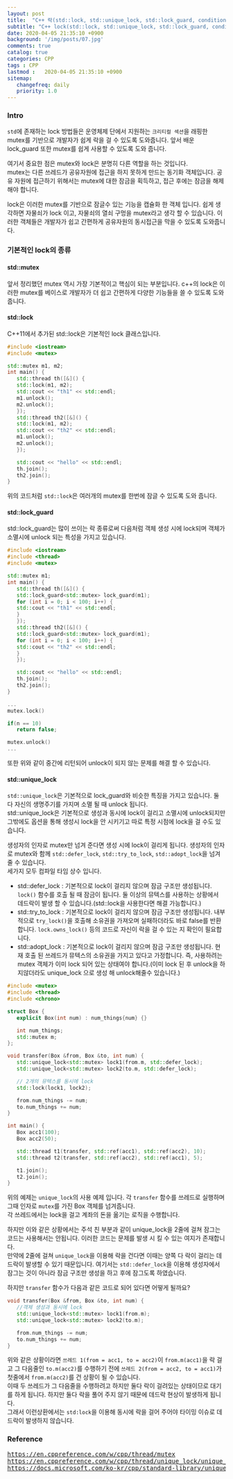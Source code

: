 ```yaml
---
layout: post
title:  "C++ 락(std::lock, std::unique_lock, std::lock_guard, condition_variable...)"
subtitle: "C++ lock(std::lock, std::unique_lock, std::lock_guard, condition_variable...)"
date: 2020-04-05 21:35:10 +0900
background: '/img/posts/07.jpg'
comments: true
catalog: true
categories: CPP
tags : CPP
lastmod :   2020-04-05 21:35:10 +0900
sitemap:
   changefreq: daily
   priority: 1.0
---
```


### Intro

`std`에 존재하는 lock 방법들은 운영체제 단에서 지원하는 `크리티컬 섹션`을 래핑한 mutex를 기반으로 개발자가 쉽게 락을 걸 수 있도록 도와줍니다. 앞서 배운 lock_guard 또한 mutex를 쉽게 사용할 수 있도록 도와 줍니다.

여기서 중요한 점은 mutex와 lock은 분명히 다른 역할을 하는 것입니다.  
mutex는 다른 쓰레드가 공유자원에 접근을 하지 못하게 만드는 동기화 객체입니다. 공유 자원에 접근하기 위해서는 mutex에 대한 잠금을 획득하고, 접근 후에는 잠금을 해제 해야 합니다.

lock은 이러한 mutex를 기반으로 잠글수 있는 기능을 캡슐화 한 객체 입니다. 쉽게 생각하면 자물쇠가 lock 이고, 자물쇠의 열쇠 구멍을 mutex라고 생각 할 수 있습니다.
이러한 객체들은 개발자가 쉽고 간편하게 공유자원의 동시접근을 막을 수 있도록 도와줍니다.

### 기본적인 lock의 종류

#### std::mutex

앞서 정리했던 mutex 역시 가장 기본적이고 핵심이 되는 부분입니다. c++의 lock은 이러한 mutex를 베이스로 개발자가 더 쉽고 간편하게 다양한 기능들을 쓸 수 있도록 도와줍니다.

#### std::lock

C++11에서 추가된 std::lock은 기본적인 lock 클래스입니다.

```cpp
#include <iostream>
#include <mutex>

std::mutex m1, m2;
int main() {
   std::thread th([&]() {
   std::lock(m1, m2);
   std::cout << "th1" << std::endl;
   m1.unlock();
   m2.unlock();
   });
   std::thread th2([&]() {
   std::lock(m1, m2);
   std::cout << "th2" << std::endl;
   m1.unlock();
   m2.unlock();
   });

   std::cout << "hello" << std::endl;
   th.join();
   th2.join();
}
```

위의 코드처럼 `std::lock`은 여러개의 mutex를 한번에 잠글 수 있도록 도와 줍니다.

#### std::lock_guard

std::lock_guard는 많이 쓰이는 락 종류로써 다음처럼 객체 생성 시에 lock되며 객체가 소멸시에 unlock 되는 특성을 가지고 있습니다.

```cpp
#include <iostream>
#include <thread>
#include <mutex>

std::mutex m1;
int main() {
   std::thread th([&]() {
   std::lock_guard<std::mutex> lock_guard(m1);
   for (int i = 0; i < 100; i++) {
   std::cout << "th1" << std::endl;
   }
   });
   std::thread th2([&]() {
   std::lock_guard<std::mutex> lock_guard(m1);
   for (int i = 0; i < 100; i++) {
   std::cout << "th2" << std::endl;
   }
   });

   std::cout << "hello" << std::endl;
   th.join();
   th2.join();
}
```

```cpp
...
mutex.lock()

if(n == 10)
   return false;

mutex.unlock()
...
```

또한 위와 같이 중간에 리턴되어 unlock이 되지 않는 문제를 해결 할 수 있습니다.

#### std::unique_lock

`std::unique_lock`은 기본적으로 lock_guard와 비슷한 특징을 가지고 있습니다. 둘 다 자신의 생명주기를 가지며 소멸 될 때 unlock 됩니다.  
std::unique_lock은 기본적으로 생성과 동시에 lock이 걸리고 소멸시에 unlock되지만 그밖에도 옵션을 통해 생성시 lock을 안 시키기고 따로 특정 시점에 lock을 걸 수도 있습니다.

생성자의 인자로 mutex만 넘겨 준다면 생성 시에 lock이 걸리게 됩니다.
생성자의 인자로 mutex와 함께 `std::defer_lock`, `std::try_to_lock`, `std::adopt_lock`을 넘겨 줄 수 있습니다.  
세가지 모두 컴파일 타임 상수 입니다.

- std::defer_lock : 기본적으로 lock이 걸리지 않으며 잠금 구조만 생성됩니다. `lock()` 함수를 호출 될 때 잠금이 됩니다. 둘 이상의 뮤텍스를 사용하는 상황에서 데드락이 발생 할 수 있습니다.(std::lock을 사용한다면 해결 가능합니다.)
- std::try_to_lock : 기본적으로 lock이 걸리지 않으며 잠금 구조만 생성됩니다. 내부적으로 `try_lock()`을 호출해 소유권을 가져오며 실패하더라도 바로 false를 반환 합니다. `lock.owns_lock()` 등의 코드로 자신이 락을 걸 수 있는 지 확인이 필요합니다.
- std::adopt_lock : 기본적으로 lock이 걸리지 않으며 잠금 구조만 생성됩니다. 현재 호출 된 쓰레드가 뮤텍스의 소유권을 가지고 있다고 가정합니다. 즉, 사용하려는 mutex 객체가 이미 lock 되어 있는 상태여야 합니다.(이미 lock 된 후 unlock을 하지않더라도 unique_lock 으로 생성 해 unlock해줄수 있습니다.)

```cpp
#include <mutex>
#include <thread>
#include <chrono>

struct Box {
   explicit Box(int num) : num_things{num} {}

   int num_things;
   std::mutex m;
};

void transfer(Box &from, Box &to, int num) {
   std::unique_lock<std::mutex> lock1(from.m, std::defer_lock);
   std::unique_lock<std::mutex> lock2(to.m, std::defer_lock);

   // 2개의 뮤텍스를 동시에 lock
   std::lock(lock1, lock2);

   from.num_things -= num;
   to.num_things += num;
}

int main() {
   Box acc1(100);
   Box acc2(50);

   std::thread t1(transfer, std::ref(acc1), std::ref(acc2), 10);
   std::thread t2(transfer, std::ref(acc2), std::ref(acc1), 5);

   t1.join();
   t2.join();
}
```

위의 예제는 `unique_lock`의 사용 예제 입니다. 각 `transfer` 함수를 쓰레드로 실행하며 그때 인자로 `mutex`를 가진 Box 객체를 넘겨줍니다.  
각 쓰레드에서는 lock을 걸고 계좌의 돈을 옮기는 로직을 수행합니다.

하지만 이와 같은 상황에서는 주석 친 부분과 같이 unique_lock을 2줄에 걸쳐 잠그는 코드는 사용해서는 안됩니다. 이러한 코드는 문제를 발생 시 킬 수 있는 여지가 존재합니다.  
만약에 2줄에 걸쳐 `unique_lock`을 이용해 락을 건다면 이때는 양쪽 다 락이 걸리는 데드락이 발생할 수 있기 때문입니다.
여기서는 `std::defer_lock`을 이용해 생성자에서 잠그는 것이 아니라 잠금 구조만 생성을 하고 후에 잠그도록 하였습니다.  

하지만 `transfer` 함수가 다음과 같은 코드로 되어 있다면 어떻게 될까요?

```cpp
void transfer(Box &from, Box &to, int num) {
   //객체 생성과 동시에 lock
   std::unique_lock<std::mutex> lock1(from.m);
   std::unique_lock<std::mutex> lock2(to.m);

   from.num_things -= num;
   to.num_things += num;
}
```

위와 같은 상황이라면 `쓰레드 1(from = acc1, to = acc2)`이 `from.m(acc1)`을 락 걸고 그 다음줄인 `to.m(acc2)`를 수행하기 전에 `쓰레드 2(from = acc2, to = acc1)`가 첫줄에서 `from.m(acc2)`를 건 상황이 될 수 있습니다.  
이때 두 쓰레드가 그 다음줄을 수행하려고 하지만 둘다 락이 걸려있는 상태이므로 대기를 하게 됩니다. 하지만 둘다 락을 풀어 주지 않기 때문에 데드락 현상이 발생하게 됩니다.  
그래서 이런상환에서는 `std:lock`을 이용해 동시에 락을 걸어 주어야 타이밍 이슈로 데드락이 발생하지 않습니다.

### Reference

<pre>
<a href="https://en.cppreference.com/w/cpp/thread/mutex">https://en.cppreference.com/w/cpp/thread/mutex</a>
<a href="https://en.cppreference.com/w/cpp/thread/unique_lock/unique_lock">https://en.cppreference.com/w/cpp/thread/unique_lock/unique_lock</a>
<a href="https://docs.microsoft.com/ko-kr/cpp/standard-library/unique-lock-class?view=vs-2019">https://docs.microsoft.com/ko-kr/cpp/standard-library/unique-lock-class?view=vs-2019</a>

</pre>
